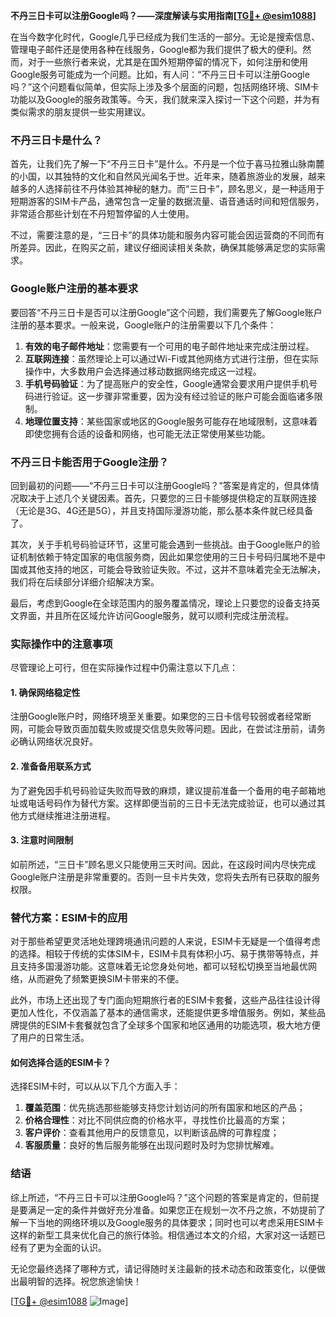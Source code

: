 **不丹三日卡可以注册Google吗？——深度解读与实用指南[[TG💪+ @esim1088](https://t.me/s/esim1088)]**

在当今数字化时代，Google几乎已经成为我们生活的一部分。无论是搜索信息、管理电子邮件还是使用各种在线服务，Google都为我们提供了极大的便利。然而，对于一些旅行者来说，尤其是在国外短期停留的情况下，如何注册和使用Google服务可能成为一个问题。比如，有人问：“不丹三日卡可以注册Google吗？”这个问题看似简单，但实际上涉及多个层面的问题，包括网络环境、SIM卡功能以及Google的服务政策等。今天，我们就来深入探讨一下这个问题，并为有类似需求的朋友提供一些实用建议。

### 不丹三日卡是什么？

首先，让我们先了解一下“不丹三日卡”是什么。不丹是一个位于喜马拉雅山脉南麓的小国，以其独特的文化和自然风光闻名于世。近年来，随着旅游业的发展，越来越多的人选择前往不丹体验其神秘的魅力。而“三日卡”，顾名思义，是一种适用于短期游客的SIM卡产品，通常包含一定量的数据流量、语音通话时间和短信服务，非常适合那些计划在不丹短暂停留的人士使用。

不过，需要注意的是，“三日卡”的具体功能和服务内容可能会因运营商的不同而有所差异。因此，在购买之前，建议仔细阅读相关条款，确保其能够满足您的实际需求。

### Google账户注册的基本要求

要回答“不丹三日卡是否可以注册Google”这个问题，我们需要先了解Google账户注册的基本要求。一般来说，Google账户的注册需要以下几个条件：

1. **有效的电子邮件地址**：您需要有一个可用的电子邮件地址来完成注册过程。
2. **互联网连接**：虽然理论上可以通过Wi-Fi或其他网络方式进行注册，但在实际操作中，大多数用户会选择通过移动数据网络完成这一过程。
3. **手机号码验证**：为了提高账户的安全性，Google通常会要求用户提供手机号码进行验证。这一步骤非常重要，因为没有经过验证的账户可能会面临诸多限制。
4. **地理位置支持**：某些国家或地区的Google服务可能存在地域限制，这意味着即使您拥有合适的设备和网络，也可能无法正常使用某些功能。

### 不丹三日卡能否用于Google注册？

回到最初的问题——“不丹三日卡可以注册Google吗？”答案是肯定的，但具体情况取决于上述几个关键因素。首先，只要您的三日卡能够提供稳定的互联网连接（无论是3G、4G还是5G），并且支持国际漫游功能，那么基本条件就已经具备了。

其次，关于手机号码验证环节，这里可能会遇到一些挑战。由于Google账户的验证机制依赖于特定国家的电信服务商，因此如果您使用的三日卡号码归属地不是中国或其他支持的地区，可能会导致验证失败。不过，这并不意味着完全无法解决，我们将在后续部分详细介绍解决方案。

最后，考虑到Google在全球范围内的服务覆盖情况，理论上只要您的设备支持英文界面，并且所在区域允许访问Google服务，就可以顺利完成注册流程。

### 实际操作中的注意事项

尽管理论上可行，但在实际操作过程中仍需注意以下几点：

#### 1. 确保网络稳定性
注册Google账户时，网络环境至关重要。如果您的三日卡信号较弱或者经常断网，可能会导致页面加载失败或提交信息失败等问题。因此，在尝试注册前，请务必确认网络状况良好。

#### 2. 准备备用联系方式
为了避免因手机号码验证失败而导致的麻烦，建议提前准备一个备用的电子邮箱地址或电话号码作为替代方案。这样即便当前的三日卡无法完成验证，也可以通过其他方式继续推进注册进程。

#### 3. 注意时间限制
如前所述，“三日卡”顾名思义只能使用三天时间。因此，在这段时间内尽快完成Google账户注册是非常重要的。否则一旦卡片失效，您将失去所有已获取的服务权限。

### 替代方案：ESIM卡的应用

对于那些希望更灵活地处理跨境通讯问题的人来说，ESIM卡无疑是一个值得考虑的选择。相较于传统的实体SIM卡，ESIM卡具有体积小巧、易于携带等特点，并且支持多国漫游功能。这意味着无论您身处何地，都可以轻松切换至当地最优网络，从而避免了频繁更换SIM卡带来的不便。

此外，市场上还出现了专门面向短期旅行者的ESIM卡套餐，这些产品往往设计得更加人性化，不仅涵盖了基本的通信需求，还能提供更多增值服务。例如，某些品牌提供的ESIM卡套餐就包含了全球多个国家和地区通用的功能选项，极大地方便了用户的日常生活。

#### 如何选择合适的ESIM卡？

选择ESIM卡时，可以从以下几个方面入手：

1. **覆盖范围**：优先挑选那些能够支持您计划访问的所有国家和地区的产品；
2. **价格合理性**：对比不同供应商的价格水平，寻找性价比最高的方案；
3. **客户评价**：查看其他用户的反馈意见，以判断该品牌的可靠程度；
4. **客服质量**：良好的售后服务能够在出现问题时及时为您排忧解难。

### 结语

综上所述，“不丹三日卡可以注册Google吗？”这个问题的答案是肯定的，但前提是要满足一定的条件并做好充分准备。如果您正在规划一次不丹之旅，不妨提前了解一下当地的网络环境以及Google服务的具体要求；同时也可以考虑采用ESIM卡这样的新型工具来优化自己的旅行体验。相信通过本文的介绍，大家对这一话题已经有了更为全面的认识。

无论您最终选择了哪种方式，请记得随时关注最新的技术动态和政策变化，以便做出最明智的选择。祝您旅途愉快！

[[TG💪+ @esim1088](https://t.me/s/esim1088) ![Image](https://i.postimg.cc/4NQfJmqS/Snipaste-2025-05-13-00-14-12.png)]